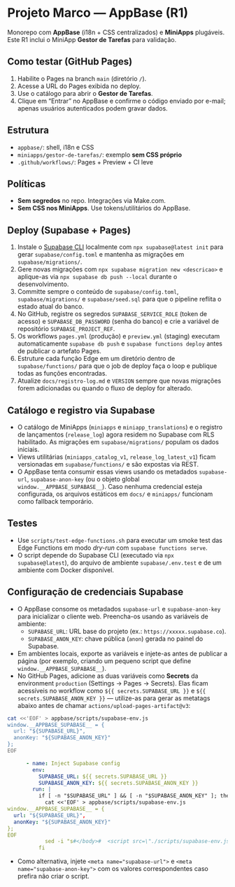 # Projeto Marco — AppBase (R1)

Monorepo com **AppBase** (i18n + CSS centralizados) e **MiniApps** plugáveis.
Este R1 inclui o MiniApp **Gestor de Tarefas** para validação.

## Como testar (GitHub Pages)
1. Habilite o Pages na branch `main` (diretório `/`).
2. Acesse a URL do Pages exibida no deploy.
3. Use o catálogo para abrir o **Gestor de Tarefas**.
4. Clique em “Entrar” no AppBase e confirme o código enviado por e-mail; apenas usuários autenticados podem gravar dados.

## Estrutura
- `appbase/`: shell, i18n e CSS
- `miniapps/gestor-de-tarefas/`: exemplo **sem CSS próprio**
- `.github/workflows/`: Pages + Preview + CI leve

## Políticas
- **Sem segredos** no repo. Integrações via Make.com.
- **Sem CSS nos MiniApps**. Use tokens/utilitários do AppBase.

## Deploy (Supabase + Pages)
1. Instale o [Supabase CLI](https://supabase.com/docs/guides/cli) localmente com `npx supabase@latest init` para gerar `supabase/config.toml` e mantenha as migrações em `supabase/migrations/`.
2. Gere novas migrações com `npx supabase migration new <descricao>` e aplique-as via `npx supabase db push --local` durante o desenvolvimento.
3. Committe sempre o conteúdo de `supabase/config.toml`, `supabase/migrations/` e `supabase/seed.sql` para que o pipeline reflita o estado atual do banco.
4. No GitHub, registre os segredos `SUPABASE_SERVICE_ROLE` (token de acesso) e `SUPABASE_DB_PASSWORD` (senha do banco) e crie a variável de repositório `SUPABASE_PROJECT_REF`.
5. Os workflows `pages.yml` (produção) e `preview.yml` (staging) executam automaticamente `supabase db push` e `supabase functions deploy` antes de publicar o artefato Pages.
6. Estruture cada função Edge em um diretório dentro de `supabase/functions/` para que o job de deploy faça o loop e publique todas as funções encontradas.
7. Atualize `docs/registro-log.md` e `VERSION` sempre que novas migrações forem adicionadas ou quando o fluxo de deploy for alterado.

## Catálogo e registro via Supabase
- O catálogo de MiniApps (`miniapps` e `miniapp_translations`) e o registro de lançamentos (`release_log`) agora residem no Supabase com RLS habilitado. As migrações em `supabase/migrations/` populam os dados iniciais.
- Views utilitárias (`miniapps_catalog_v1`, `release_log_latest_v1`) ficam versionadas em `supabase/functions/` e são expostas via REST.
- O AppBase tenta consumir essas views usando os metadados `supabase-url`, `supabase-anon-key` (ou o objeto global `window.__APPBASE_SUPABASE__`). Caso nenhuma credencial esteja configurada, os arquivos estáticos em `docs/` e `miniapps/` funcionam como fallback temporário.

## Testes
- Use `scripts/test-edge-functions.sh` para executar um smoke test das Edge Functions em modo *dry-run* com `supabase functions serve`.
- O script depende do Supabase CLI (executado via `npx supabase@latest`), do arquivo de ambiente `supabase/.env.test` e de um ambiente com Docker disponível.

## Configuração de credenciais Supabase
- O AppBase consome os metadados `supabase-url` e `supabase-anon-key` para inicializar o cliente web. Preencha-os usando as variáveis de ambiente:
  - `SUPABASE_URL`: URL base do projeto (ex.: `https://xxxxx.supabase.co`).
  - `SUPABASE_ANON_KEY`: chave pública (`anon`) gerada no painel do Supabase.
- Em ambientes locais, exporte as variáveis e injete-as antes de publicar a página (por exemplo, criando um pequeno script que define `window.__APPBASE_SUPABASE__`).
- No GitHub Pages, adicione as duas variáveis como **Secrets** da environment `production` (Settings → Pages → Secrets). Elas ficam acessíveis no workflow como `${{ secrets.SUPABASE_URL }}` e `${{ secrets.SUPABASE_ANON_KEY }}` — utilize-as para gerar as metatags abaixo antes de chamar `actions/upload-pages-artifact@v3`:

```sh
cat <<'EOF' > appbase/scripts/supabase-env.js
window.__APPBASE_SUPABASE__ = {
  url: "${SUPABASE_URL}",
  anonKey: "${SUPABASE_ANON_KEY}"
};
EOF
```

```yaml
      - name: Inject Supabase config
        env:
          SUPABASE_URL: ${{ secrets.SUPABASE_URL }}
          SUPABASE_ANON_KEY: ${{ secrets.SUPABASE_ANON_KEY }}
        run: |
          if [ -n "$SUPABASE_URL" ] && [ -n "$SUPABASE_ANON_KEY" ]; then
            cat <<'EOF' > appbase/scripts/supabase-env.js
window.__APPBASE_SUPABASE__ = {
  url: "${SUPABASE_URL}",
  anonKey: "${SUPABASE_ANON_KEY}"
};
EOF
            sed -i "s#</body>#  <script src=\"./scripts/supabase-env.js\"></script>\n</body>#" appbase/index.html
          fi
```

- Como alternativa, injete `<meta name="supabase-url">` e `<meta name="supabase-anon-key">` com os valores correspondentes caso prefira não criar o script.
